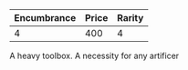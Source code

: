 | Encumbrance | Price | Rarity |
| ----------- | ----- | ------ |
| 4           | 400   | 4      |

A heavy toolbox. A necessity for any artificer
